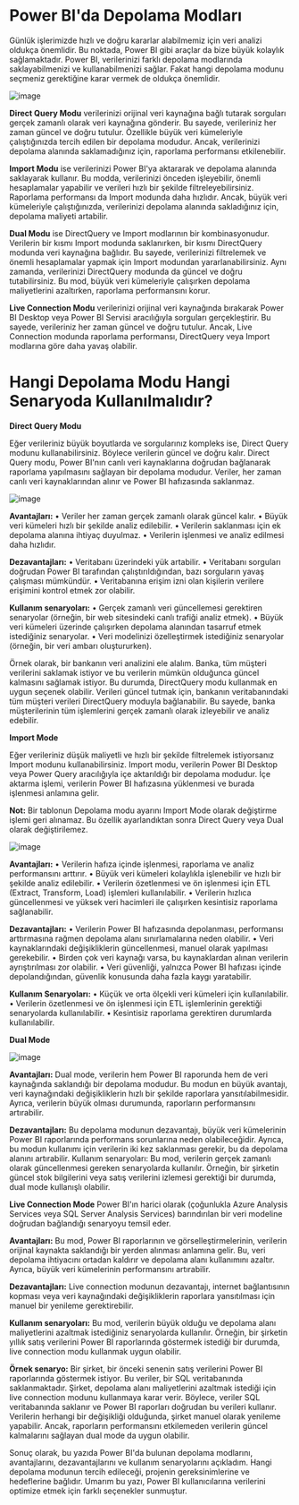 # Power BI'da Depolama Modları

Günlük işlerimizde hızlı ve doğru kararlar alabilmemiz için veri analizi oldukça önemlidir. Bu noktada, Power BI gibi araçlar da bize büyük kolaylık sağlamaktadır. Power BI, verilerinizi farklı depolama modlarında saklayabilmenizi ve kullanabilmenizi sağlar. Fakat hangi depolama modunu seçmeniz gerektiğine karar vermek de oldukça önemlidir.

![image](https://github.com/aysegulyigitbi/Powerbi/assets/127193220/172738a7-8516-4c1c-b0d6-3c3135065b67)

**Direct Query Modu** verilerinizi orijinal veri kaynağına bağlı tutarak sorguları gerçek zamanlı olarak veri kaynağına gönderir. Bu sayede, verileriniz her zaman güncel ve doğru tutulur. Özellikle büyük veri kümeleriyle çalıştığınızda tercih edilen bir depolama modudur. Ancak, verilerinizi depolama alanında saklamadığınız için, raporlama performansı etkilenebilir.

**Import Modu** ise verilerinizi Power BI'ya aktararak ve depolama alanında saklayarak kullanır. Bu modda, verilerinizi önceden işleyebilir, önemli hesaplamalar yapabilir ve verileri hızlı bir şekilde filtreleyebilirsiniz. Raporlama performansı da Import modunda daha hızlıdır. Ancak, büyük veri kümeleriyle çalıştığınızda, verilerinizi depolama alanında sakladığınız için, depolama maliyeti artabilir.

**Dual Modu** ise DirectQuery ve Import modlarının bir kombinasyonudur. Verilerin bir kısmı Import modunda saklanırken, bir kısmı DirectQuery modunda veri kaynağına bağlıdır. Bu sayede, verilerinizi filtrelemek ve önemli hesaplamalar yapmak için Import modundan yararlanabilirsiniz. Aynı zamanda, verilerinizi DirectQuery modunda da güncel ve doğru tutabilirsiniz. Bu mod, büyük veri kümeleriyle çalışırken depolama maliyetlerini azaltırken, raporlama performansını korur.

**Live Connection Modu** verilerinizi orijinal veri kaynağında bırakarak Power BI Desktop veya Power BI Servisi aracılığıyla sorguları gerçekleştirir. Bu sayede, verileriniz her zaman güncel ve doğru tutulur. Ancak, Live Connection modunda raporlama performansı, DirectQuery veya Import modlarına göre daha yavaş olabilir.

# Hangi Depolama Modu Hangi Senaryoda Kullanılmalıdır?

**Direct Query Modu**

Eğer verileriniz büyük boyutlarda ve sorgularınız kompleks ise, Direct Query modunu kullanabilirsiniz. Böylece verilerin güncel ve doğru kalır.
Direct Query modu, Power BI'nın canlı veri kaynaklarına doğrudan bağlanarak raporlama yapılmasını sağlayan bir depolama modudur. Veriler, her zaman canlı veri kaynaklarından alınır ve Power BI hafızasında saklanmaz.

![image](https://github.com/aysegulyigitbi/Powerbi/assets/127193220/757c547c-3d65-4369-9ed0-05aac0a0a5c1)

**Avantajları:**
•	Veriler her zaman gerçek zamanlı olarak güncel kalır.
•	Büyük veri kümeleri hızlı bir şekilde analiz edilebilir.
•	Verilerin saklanması için ek depolama alanına ihtiyaç duyulmaz.
•	Verilerin işlenmesi ve analiz edilmesi daha hızlıdır.

**Dezavantajları:**
•	Veritabanı üzerindeki yük artabilir.
•	Veritabanı sorguları doğrudan Power BI tarafından çalıştırıldığından, bazı sorguların yavaş çalışması mümkündür.
•	Veritabanına erişim izni olan kişilerin verilere erişimini kontrol etmek zor olabilir.

**Kullanım senaryoları:**
•	Gerçek zamanlı veri güncellemesi gerektiren senaryolar (örneğin, bir web sitesindeki canlı trafiği analiz etmek).
•	Büyük veri kümeleri üzerinde çalışırken depolama alanından tasarruf etmek istediğiniz senaryolar.
•	Veri modelinizi özelleştirmek istediğiniz senaryolar (örneğin, bir veri ambarı oluştururken).

Örnek olarak, bir bankanın veri analizini ele alalım. Banka, tüm müşteri verilerini saklamak istiyor ve bu verilerin mümkün olduğunca güncel kalmasını sağlamak istiyor. Bu durumda, DirectQuery modu kullanmak en uygun seçenek olabilir. Verileri güncel tutmak için, bankanın veritabanındaki tüm müşteri verileri DirectQuery moduyla bağlanabilir. Bu sayede, banka müşterilerinin tüm işlemlerini gerçek zamanlı olarak izleyebilir ve analiz edebilir.

**Import Mode**

Eğer verileriniz düşük maliyetli ve hızlı bir şekilde filtrelemek istiyorsanız Import modunu kullanabilirsiniz.
Import modu, verilerin Power BI Desktop veya Power Query aracılığıyla içe aktarıldığı bir depolama modudur. İçe aktarma işlemi, verilerin Power BI hafızasına yüklenmesi ve burada işlenmesi anlamına gelir.

**Not:** Bir tablonun Depolama modu ayarını Import Mode olarak değiştirme işlemi geri alınamaz. Bu özellik ayarlandıktan sonra Direct Query veya Dual olarak değiştirilemez.

![image](https://github.com/aysegulyigitbi/Powerbi/assets/127193220/f11e9adf-fe0f-4ab7-a32e-ee1aeacddd12)

**Avantajları:**
•	Verilerin hafıza içinde işlenmesi, raporlama ve analiz performansını arttırır.
•	Büyük veri kümeleri kolaylıkla işlenebilir ve hızlı bir şekilde analiz edilebilir.
•	Verilerin özetlenmesi ve ön işlenmesi için ETL (Extract, Transform, Load) işlemleri kullanılabilir.
•	Verilerin hızlıca güncellenmesi ve yüksek veri hacimleri ile çalışırken kesintisiz raporlama sağlanabilir.

**Dezavantajları:**
•	Verilerin Power BI hafızasında depolanması, performansı arttırmasına rağmen depolama alanı sınırlamalarına neden olabilir.
•	Veri kaynaklarındaki değişikliklerin güncellenmesi, manuel olarak yapılması gerekebilir.
•	Birden çok veri kaynağı varsa, bu kaynaklardan alınan verilerin ayrıştırılması zor olabilir.
•	Veri güvenliği, yalnızca Power BI hafızası içinde depolandığından, güvenlik konusunda daha fazla kaygı yaratabilir.

**Kullanım Senaryoları:**
•	Küçük ve orta ölçekli veri kümeleri için kullanılabilir.
•	Verilerin özetlenmesi ve ön işlenmesi için ETL işlemlerinin gerektiği senaryolarda kullanılabilir.
•	Kesintisiz raporlama gerektiren durumlarda kullanılabilir.

**Dual Mode**

![image](https://github.com/aysegulyigitbi/Powerbi/assets/127193220/245ad322-fa39-432e-bef8-c03e830969e8)

**Avantajları:**
Dual mode, verilerin hem Power BI raporunda hem de veri kaynağında saklandığı bir depolama modudur. Bu modun en büyük avantajı, veri kaynağındaki değişikliklerin hızlı bir şekilde raporlara yansıtılabilmesidir. Ayrıca, verilerin büyük olması durumunda, raporların performansını artırabilir.

**Dezavantajları:**
 Bu depolama modunun dezavantajı, büyük veri kümelerinin Power BI raporlarında performans sorunlarına neden olabileceğidir. Ayrıca, bu modun kullanımı için verilerin iki kez saklanması gerekir, bu da depolama alanını artırabilir.
Kullanım senaryoları: 
Bu mod, verilerin gerçek zamanlı olarak güncellenmesi gereken senaryolarda kullanılır. Örneğin, bir şirketin güncel stok bilgilerini veya satış verilerini izlemesi gerektiği bir durumda, dual mode kullanışlı olabilir.

**Live Connection Mode**
Power BI'ın harici olarak (çoğunlukla Azure Analysis Services veya SQL Server Analysis Services) barındırılan bir veri modeline doğrudan bağlandığı senaryoyu temsil eder.

**Avantajları:** 
Bu mod, Power BI raporlarının ve görselleştirmelerinin, verilerin orijinal kaynakta saklandığı bir yerden alınması anlamına gelir. Bu, veri depolama ihtiyacını ortadan kaldırır ve depolama alanı kullanımını azaltır. Ayrıca, büyük veri kümelerinin performansını artırabilir.

**Dezavantajları:** 
Live connection modunun dezavantajı, internet bağlantısının kopması veya veri kaynağındaki değişikliklerin raporlara yansıtılması için manuel bir yenileme gerektirebilir.

**Kullanım senaryoları:** 
Bu mod, verilerin büyük olduğu ve depolama alanı maliyetlerini azaltmak istediğiniz senaryolarda kullanılır. Örneğin, bir şirketin yıllık satış verilerini Power BI raporlarında göstermek istediği bir durumda, live connection modu kullanmak uygun olabilir.

**Örnek senaryo:**
Bir şirket, bir önceki senenin satış verilerini Power BI raporlarında göstermek istiyor. Bu veriler, bir SQL veritabanında saklanmaktadır. Şirket, depolama alanı maliyetlerini azaltmak istediği için live connection modunu kullanmaya karar verir. Böylece, veriler SQL veritabanında saklanır ve Power BI raporları doğrudan bu verileri kullanır. Verilerin herhangi bir değişikliği olduğunda, şirket manuel olarak yenileme yapabilir. Ancak, raporların performansını etkilemeden verilerin güncel kalmalarını sağlayan dual mode da uygun olabilir.

Sonuç olarak, bu yazıda Power BI'da bulunan depolama modlarını, avantajlarını, dezavantajlarını ve kullanım senaryolarını açıkladım. Hangi depolama modunun tercih edileceği, projenin gereksinimlerine ve hedeflerine bağlıdır. Umarım bu yazı, Power BI kullanıcılarına verilerini optimize etmek için farklı seçenekler sunmuştur.
